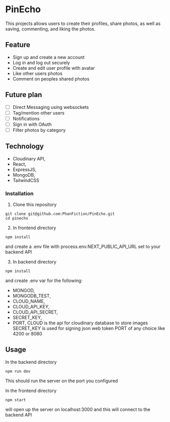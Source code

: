 # PinEcho
This projects allows users to create their profiles, share photos, as well as saving, commenting, and liking the photos.

## Feature

- Sign up and create a new account
- Log in and log out securely
- Create and edit user profile with avatar
- Like other users photos
- Comment on peoples shared photos

## Future plan

- [ ] Direct Messaging using websockets
- [ ] Tag/mention other users
- [ ] Notifications
- [ ] Sign in with OAuth
- [ ] Filter photos by category

## Technology

- Cloudinary API, 
- React, 
- ExpressJS, 
- MongoDB, 
- TailwindCSS

### Installation
1. Clone this repository
```
git clone git@github.com:PhanFiction/PinEcho.git
cd pinecho
```
2. In frontend directory
```
npm install
```
and create a .env file with process.env.NEXT_PUBLIC_API_URL set to your backend API

3. In backend directory
```
npm install
```
and create .env var for the following: 
  * MONGOD, 
  * MONGODB_TEST, 
  * CLOUD_NAME, 
  * CLOUD_API_KEY, 
  * CLOUD_API_SECRET,
  * SECRET_KEY,
  * PORT,
CLOUD is the api for cloudinary database to store images 
SECRET_KEY is used for signing json web token
PORT of any choice like 4200 or 8080

## Usage
In the backend directory
```
npm run dev
```
This should run the server on the port you configured

In the frontend directory
```
npm start
```
will open up the server on localhost:3000 and this will connect to the backend API

 
